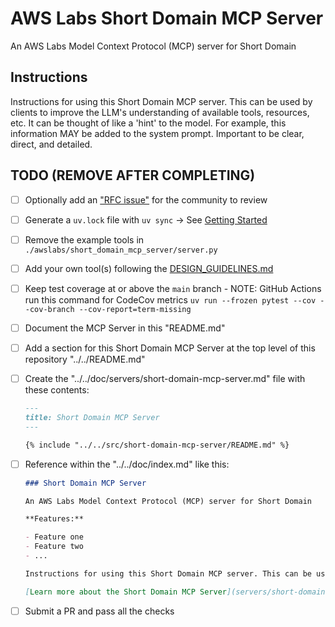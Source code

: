 # AWS Labs Short Domain MCP Server

An AWS Labs Model Context Protocol (MCP) server for Short Domain

## Instructions

Instructions for using this Short Domain MCP server. This can be used by clients to improve the LLM's understanding of available tools, resources, etc. It can be thought of like a 'hint' to the model. For example, this information MAY be added to the system prompt. Important to be clear, direct, and detailed.

## TODO (REMOVE AFTER COMPLETING)

* [ ] Optionally add an ["RFC issue"](https://github.com/awslabs/mcp/issues) for the community to review
* [ ] Generate a `uv.lock` file with `uv sync` -> See [Getting Started](https://docs.astral.sh/uv/getting-started/)
* [ ] Remove the example tools in `./awslabs/short_domain_mcp_server/server.py`
* [ ] Add your own tool(s) following the [DESIGN_GUIDELINES.md](https://github.com/awslabs/mcp/blob/main/DESIGN_GUIDELINES.md)
* [ ] Keep test coverage at or above the `main` branch - NOTE: GitHub Actions run this command for CodeCov metrics `uv run --frozen pytest --cov --cov-branch --cov-report=term-missing`
* [ ] Document the MCP Server in this "README.md"
* [ ] Add a section for this Short Domain MCP Server at the top level of this repository "../../README.md"
* [ ] Create the "../../doc/servers/short-domain-mcp-server.md" file with these contents:

    ```markdown
    ---
    title: Short Domain MCP Server
    ---

    {% include "../../src/short-domain-mcp-server/README.md" %}
    ```
  
* [ ] Reference within the "../../doc/index.md" like this:

    ```markdown
    ### Short Domain MCP Server
    
    An AWS Labs Model Context Protocol (MCP) server for Short Domain
    
    **Features:**
    
    - Feature one
    - Feature two
    - ...

    Instructions for using this Short Domain MCP server. This can be used by clients to improve the LLM's understanding of available tools, resources, etc. It can be thought of like a 'hint' to the model. For example, this information MAY be added to the system prompt. Important to be clear, direct, and detailed.
    
    [Learn more about the Short Domain MCP Server](servers/short-domain-mcp-server.md)
    ```

* [ ] Submit a PR and pass all the checks
